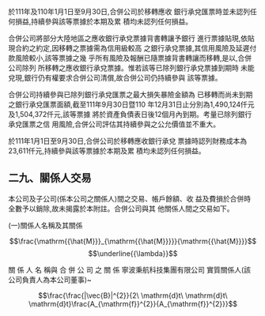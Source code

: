 於111年及110年1月1日至9月30日,合併公司於移轉應收 銀行承兌匯票時並未認列任何損益,持續參與該等票據於本期及累 積均未認列任何損益。 

合併公司將部分大陸地區之應收銀行承兌票據背書轉讓予銀行 進行票據貼現,依貼現合約之約定,因移轉之票據需為信用級較高 之銀行承兌票據,其信用風險及延遲付款風險較小,該等票據之幾 乎所有風險及報酬已隨票據背書轉讓而移轉,是以,合併公司除列 所移轉之應收銀行承兌票據。惟若該等已除列銀行承兌票據到期時 未能兌現,銀行仍有權要求合併公司清償,故合併公司仍持續參與 該等票據。 

合併公司持續參與已除列銀行承兌匯票之最大損失暴險金額為 已移轉而尚未到期之銀行承兌匯票面額,截至111年9月30日暨110 年12月31日止分別為1,490,124仟元及1,504,372仟元,該等票據 將於資產負債表日後12個月內到期。考量已除列銀行承兌匯票之信 用風險,合併公司評估其持續參與之公允價值並不重大。 

於111年1月1日至9月30日,合併公司於移轉應收銀行承兌 票據時認列財務成本為23,611仟元,持續參與該等票據於本期及累 積均未認列任何損益。 

## 二九、關係人交易

本公司及子公司(係本公司之關係人)間之交易、帳戶餘額、收 益及費損於合併時全數予以銷除,故未揭露於本附註。合併公司與其 他關係人間之交易如下。

(一)關係人名稱及其關係

$$\frac{\mathrm{{\hat{M}}}_{\mathrm{{\hat{M}}}}}{\mathrm{{\hat{M}}}}$$
$$\underline{{\lambda}}$$

關 係 人 名 稱與 合 併 公 司 之 關 係 寧波秉航科技集團有限公司 實質關係人(該公司負責人為本公司董事)~

$$\frac{\frac{|\vec{B}|^{2}}{2\ \mathrm{d}t\ \mathrm{d}t\ \mathrm{d}t}\frac{A_{\mathrm{f}}^{2}}{A_{\mathrm{f}}^{2}}}$$
